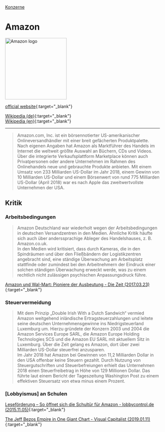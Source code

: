 [Konzerne](../konzerne.html)

# Amazon

<img src="https://upload.wikimedia.org/wikipedia/commons/6/62/Amazon.com-Logo.svg" height="200" alt="Amazon logo">

[official website](https://www.amazon.com/){:target="_blank"}      

[Wikipedia (de)](https://de.wikipedia.org/wiki/Amazon){:target="_blank"}   
[Wikipedia (en)](https://en.wikipedia.org/wiki/Amazon_(company)){:target="_blank"}   

---

> Amazon.com, Inc. ist ein börsennotierter US-amerikanischer Onlineversandhändler mit einer breit gefächerten Produktpalette. Nach eigenen Angaben hat Amazon als Marktführer des Handels im Internet die weltweit größte Auswahl an Büchern, CDs und Videos. Über die integrierte Verkaufsplattform Marketplace können auch Privatpersonen oder andere Unternehmen im Rahmen des Onlinehandels neue und gebrauchte Produkte anbieten.
Mit einem Umsatz von 233 Milliarden US-Dollar im Jahr 2018, einem Gewinn von 10 Milliarden US-Dollar und einem Börsenwert von rund 775 Milliarden US-Dollar (April 2018) war es nach Apple das zweitwertvollste Unternehmen der USA.

## Kritik

### <a name="arbeitsbedingungen">Arbeitsbedingungen</a>
> Amazon Deutschland war wiederholt wegen der Arbeitsbedingungen in deutschen Versandzentren in den Medien. Ähnliche Kritik häufte sich auch über anderssprachige Ableger des Handelshauses, z. B. Amazon.co.uk.   
In den Medien wird kritisiert, dass durch Kameras, die in den Spindräumen und über den Fließbändern der Logistikzentren angebracht sind, eine ständige Überwachung am Arbeitsplatz stattfinde oder zumindest bei den Arbeitnehmern der Eindruck einer solchen ständigen Überwachung erweckt werde, was zu einem rechtlich nicht zulässigen psychischen Anpassungsdruck führe.   

[Amazon und Wal-Mart: Pioniere der Ausbeutung - Die Zeit (2017.03.23)](https://www.zeit.de/2017/13/amazon-wal-mart-us-wirtschaft-ausbeutung-arbeitnehmer-lohnniveau/komplettansicht){:target="_blank"}   

### <a name="steuervermeidung">Steuervermeidung</a>
> Mit dem Prinzip „Double Irish With a Dutch Sandwich“ vermied Amazon weitgehend inländische Ertragsteuerzahlungen und leitete seine deutschen Unternehmensgewinne ins Niedrigsteuerland Luxemburg um. Hierzu gründete der Konzern 2003 und 2004 die Amazon Services Europe SARL, die Amazon Europe Holding Technologies SCS und die Amazon EU SARL mit aktuellem Sitz in Luxemburg. Über die Zeit gelang es Amazon, dort über zwei Milliarden US-Dollar steuerfrei anzusparen.   
Im Jahr 2018 hat Amazon bei Gewinnen von 11,2 Milliarden Dollar in den USA offenbar keine Steuern gezahlt. Durch Nutzung von Steuergutschriften und Steuerbefreiungen erhielt das Unternehmen 2018 einen Steuerfreibetrag in Höhe von 129 Millionen Dollar. Das führte laut einem Bericht der Tageszeitung Washington Post zu einem effektiven Steuersatz von etwa minus einem Prozent.   

### <a name="lobbyismus">[Lobbyismus] an Schulen
[Leseförderung – So öffnet sich die Schultür für Amazon - lobbycontrol.de (2015.11.05)](https://www.lobbycontrol.de/2015/11/lesefoerderung-so-oeffnet-sich-die-schultuer-fuer-amazon/){:target="_blank"}   

[The Jeff Bezos Empire in One Giant Chart - Visual Capitalist (2019.01.11)](https://www.visualcapitalist.com/jeff-bezos-empire-chart/){:target="_blank"}   
